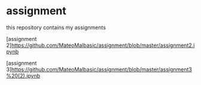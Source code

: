 # assignment
this repository contains my assignments

[assignment 2]https://github.com/MateoMalbasic/assignment/blob/master/assignment2.ipynb

[assignment 3]https://github.com/MateoMalbasic/assignment/blob/master/assignment3%20(2).ipynb

